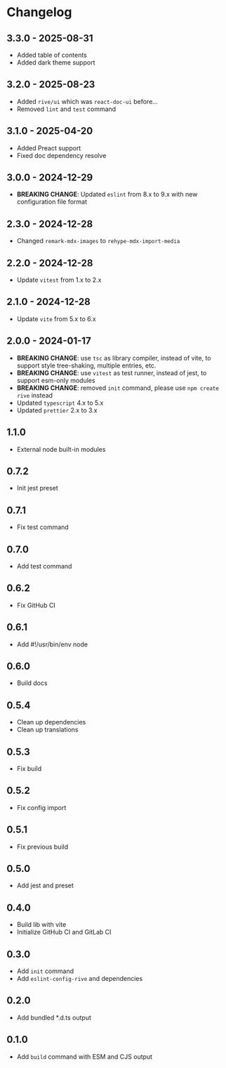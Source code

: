 # Changelog

## 3.3.0 - 2025-08-31

- Added table of contents
- Added dark theme support

## 3.2.0 - 2025-08-23

- Added `rive/ui` which was `react-doc-ui` before...
- Removed `lint` and `test` command

## 3.1.0 - 2025-04-20

- Added Preact support
- Fixed doc dependency resolve

## 3.0.0 - 2024-12-29

- **BREAKING CHANGE**: Updated `eslint` from 8.x to 9.x with new configuration file format

## 2.3.0 - 2024-12-28

- Changed `remark-mdx-images` to `rehype-mdx-import-media`

## 2.2.0 - 2024-12-28

- Update `vitest` from 1.x to 2.x

## 2.1.0 - 2024-12-28

- Update `vite` from 5.x to 6.x

## 2.0.0 - 2024-01-17

- **BREAKING CHANGE**: use `tsc` as library compiler, instead of vite, to support style tree-shaking, multiple entries, etc.
- **BREAKING CHANGE**: use `vitest` as test runner, instead of jest, to support esm-only modules
- **BREAKING CHANGE**: removed `init` command, please use `npm create rive` instead
- Updated `typescript` 4.x to 5.x
- Updated `prettier` 2.x to 3.x

## 1.1.0

- External node built-in modules

## 0.7.2

- Init jest preset

## 0.7.1

- Fix test command

## 0.7.0

- Add test command

## 0.6.2

- Fix GitHub CI

## 0.6.1

- Add #!/usr/bin/env node

## 0.6.0

- Build docs

## 0.5.4

- Clean up dependencies
- Clean up translations

## 0.5.3

- Fix build

## 0.5.2

- Fix config import

## 0.5.1

- Fix previous build

## 0.5.0

- Add jest and preset

## 0.4.0

- Build lib with vite
- Initialize GitHub CI and GitLab CI

## 0.3.0

- Add `init` command
- Add `eslint-config-rive` and dependencies

## 0.2.0

- Add bundled \*.d.ts output

## 0.1.0

- Add `build` command with ESM and CJS output

